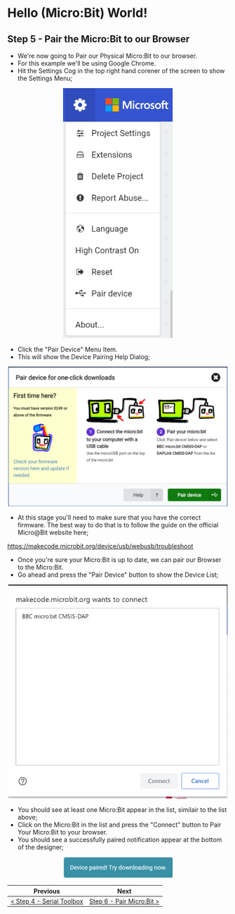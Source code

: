 # Hello (Micro:Bit) World! #

## Step 5 - Pair the Micro:Bit to our Browser ##

- We're now going to Pair our Physical Micro:Bit to our browser.
- For this example we'll be using Google Chrome.
- Hit the Settings Cog in the top right hand corener of the screen to show the Settings Menu;

<p align="center">
    <img src="images/6-settings-menu.jpg" width="250px" >
</p>

- Click the "Pair Device" Menu Item.
- This will show the Device Pairing Help Dialog;

<p align="center">
    <img src="images/6-pair-device-dialog.jpg" width="500px" >
</p>

- At this stage you'll need to make sure that you have the correct firmware. The best way to do that is to follow the guide on the official Micro@Bit website here;

https://makecode.microbit.org/device/usb/webusb/troubleshoot

- Once you're sure your Micro:Bit is up to date, we can pair our Browser to the Micro:Bit.
- Go ahead and press the "Pair Device" button to show the Device List;

<p align="center">
    <img src="images/6-pair-device-devices.jpg" width="500px" >
</p>

- You should see at least one Micro:Bit appear in the list, similair to the list above;
- Click on the Micro:Bit in the list and press the "Connect" button to Pair Your Micro:Bit to your browser.
- You should see a successfully paired notification appear at the bottom of the designer;

<p align="center">
    <img src="images/6-pair-device-devices-paired.jpg" width="250px" >
</p>

| Previous | Next |
| -------- | ---- |
| [< Step 4 - Serial Toolbox](4-serial-toolbox.md) | [Step 6 - Pair Micro:Bit >](6-pair-microbit.md) |